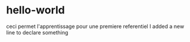 # hello-world
ceci permet l'apprentissage pour une premiere referentiel 
I added a new line to declare something 

